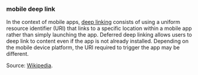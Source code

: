 ### mobile deep link

<p class="c8"><span>In the context of </span><span>mobile apps</span><span>, </span><span class="c2"><a class="c3" href="#h.ubxk9l39j7w">deep linking</a></span><span>&nbsp;consists of using a </span><span>uniform resource identifier</span><span>&nbsp;(</span><span>URI</span><span>) that links to a specific location within a mobile app rather than simply launching the app. </span><span>Deferred deep linking</span><span>&nbsp;allows users to deep link to content even if the app is not already installed. Depending on the </span><span>mobile device</span><span class="c0">&nbsp;platform, the URI required to trigger the app may be different.</span></p><p class="c8"><span>Source: </span><span class="c2"><a class="c3" href="https://www.google.com/url?q=https://en.wikipedia.org/wiki/Mobile_deep_linking&amp;sa=D&amp;source=editors&amp;ust=1706779842752911&amp;usg=AOvVaw0kzKYaHEqMOifMziqdnNwh">Wikipedia</a></span><span class="c0">.</span></p>